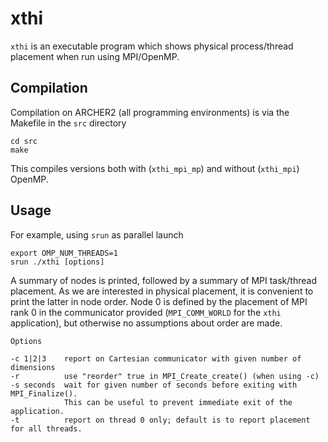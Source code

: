 # xthi
`xthi` is an executable program which shows physical process/thread placement when run using MPI/OpenMP.

## Compilation

Compilation on ARCHER2 (all programming environments) is via the Makefile in the `src` directory
```
cd src
make
```
This compiles versions both with (`xthi_mpi_mp`) and without (`xthi_mpi`) OpenMP.

## Usage

For example, using `srun` as parallel launch
```
export OMP_NUM_THREADS=1
srun ./xthi [options]
```

A summary  of nodes is printed, followed by a summary of MPI  task/thread placement. As we are interested in physical placement, it is convenient to print the latter in node order. Node 0 is defined by the placement of MPI rank 0 in the communicator provided (`MPI_COMM_WORLD` for the `xthi` application), but otherwise no assumptions about order are made.


```
Options

-c 1|2|3    report on Cartesian communicator with given number of dimensions
-r          use "reorder" true in MPI_Create_create() (when using -c)
-s seconds  wait for given number of seconds before exiting with MPI_Finalize().
            This can be useful to prevent immediate exit of the application.
-t          report on thread 0 only; default is to report placement for all threads.
```
